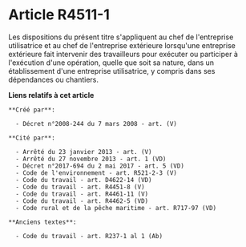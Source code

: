 # Article R4511-1

Les dispositions du présent titre s'appliquent au chef de l'entreprise utilisatrice et au chef de l'entreprise extérieure
lorsqu'une entreprise extérieure fait intervenir des travailleurs pour exécuter ou participer à l'exécution d'une opération,
quelle que soit sa nature, dans un établissement d'une entreprise utilisatrice, y compris dans ses dépendances ou chantiers.

**Liens relatifs à cet article**

	**Créé par**:

	  - Décret n°2008-244 du 7 mars 2008 - art. (V)

	**Cité par**:

	  - Arrêté du 23 janvier 2013 - art. (V)
	  - Arrêté du 27 novembre 2013 - art. 1 (VD)
	  - Décret n°2017-694 du 2 mai 2017 - art. 5 (VD)
	  - Code de l'environnement - art. R521-2-3 (V)
	  - Code du travail - art. D4622-14 (VD)
	  - Code du travail - art. R4451-8 (V)
	  - Code du travail - art. R4461-11 (V)
	  - Code du travail - art. R4462-5 (VD)
	  - Code rural et de la pêche maritime - art. R717-97 (VD)

	**Anciens textes**:

	  - Code du travail - art. R237-1 al 1 (Ab)
